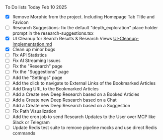 To Do lists Today Feb 10 2025

- [x] Remove Morphic from the project. Including Homepage Tab TItle and Favicon
- [ ] Research Suggestions: fix the default "depth_exploration" place holder prompt in the research-suggestions.tsx
- [X] UI Cleanup for Search Results & Research Views [UI-Cleanup-Implementation.md](./UI-Cleanup-Implementation.md)
- [X] Clean up minor bugs
- [ ] Fix API Statistics
- [ ] Fix AI Streaming Issues
- [ ] Fix the "Research" page
- [ ] Fix the "Suggestions" page
- [ ] Add the "Settings" page
- [ ] Add the click to navigate to External Links of the Bookmarked Articles
- [ ] Add Drag URL to the Bookmarked Articles
- [ ] Add a Create new Deep Research based on a Booked Articles
- [ ] Add a Create new Deep Research based on a Chat
- [ ] Add a Create new Deep Research based on a Suggestion
- [ ] Fix Path Visualization
- [ ] Add the cron job to send Research Updates to the User over MCP like Slack or Telegram
- [ ] Update Redis test suite to remove pipeline mocks and use direct Redis commands
